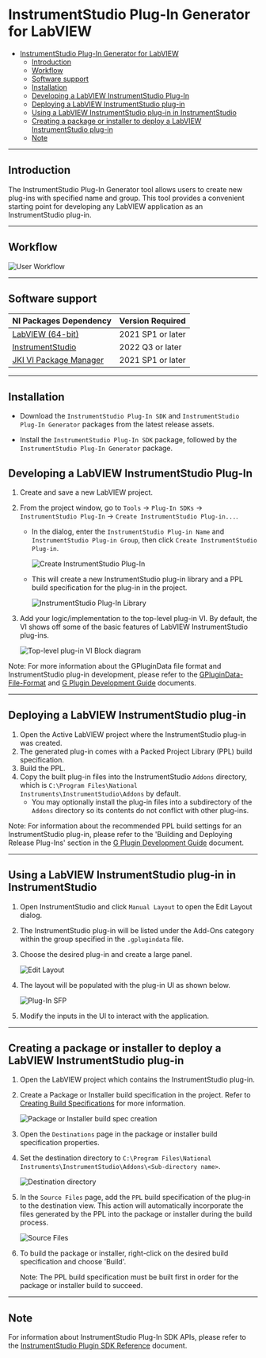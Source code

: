 # InstrumentStudio Plug-In Generator for LabVIEW

- [InstrumentStudio Plug-In Generator for LabVIEW](#instrumentstudio-plug-in-generator-for-labview)
  - [Introduction](#introduction)
  - [Workflow](#workflow)
  - [Software support](#software-support)
  - [Installation](#installation)
  - [Developing a LabVIEW InstrumentStudio Plug-In](#developing-a-labview-instrumentstudio-plug-in)
  - [Deploying a LabVIEW InstrumentStudio plug-in](#deploying-a-labview-instrumentstudio-plug-in)
  - [Using a LabVIEW InstrumentStudio plug-in in InstrumentStudio](#using-a-labview-instrumentstudio-plug-in-in-instrumentstudio)
  - [Creating a package or installer to deploy a LabVIEW InstrumentStudio plug-in](#creating-a-package-or-installer-to-deploy-a-labview-instrumentstudio-plug-in)
  - [Note](#note)

---

## Introduction

The InstrumentStudio Plug-In Generator tool allows users to create new plug-ins with
specified name and group. This tool provides a convenient starting point for developing
any LabVIEW application as an InstrumentStudio plug-in.

---

## Workflow

![User Workflow](./images/InstrumentStudio%20Plug-In%20Generator%20Guide/Workflow.png)

---

## Software support

NI Packages Dependency | Version Required
--- | ---
[LabVIEW (64-bit)](https://www.ni.com/en/support/downloads/software-products/download.labview.html#443865) | 2021 SP1 or later
[InstrumentStudio](https://www.ni.com/en/support/downloads/software-products/download.instrumentstudio.html#460631) | 2022 Q3 or later
[JKI VI Package Manager](https://www.ni.com/en/support/downloads/tools-network/download.jki-vi-package-manager.html#443251) | 2021 SP1 or later

---

## Installation

- Download the `InstrumentStudio Plug-In SDK` and `InstrumentStudio Plug-In Generator` packages from
  the latest release assets.

- Install the `InstrumentStudio Plug-In SDK` package, followed by the `InstrumentStudio Plug-In
  Generator` package.

## Developing a LabVIEW InstrumentStudio Plug-In

1. Create and save a new LabVIEW project.
2. From the project window, go to `Tools` → `Plug-In SDKs` → `InstrumentStudio Plug-In` → `Create
   InstrumentStudio Plug-in...`.
   - In the dialog, enter the `InstrumentStudio Plug-in Name` and `InstrumentStudio Plug-in Group`,
     then click `Create InstrumentStudio Plug-in`.

      ![Create InstrumentStudio Plug-In](./images/InstrumentStudio%20Plug-In%20Generator%20Guide/Create%20InstrumentStudio%20Plug-In.png)

   - This will create a new InstrumentStudio plug-in library and a PPL build specification for the
     plug-in in the project.

      ![InstrumentStudio Plug-In Library](./images/InstrumentStudio%20Plug-In%20Generator%20Guide/InstrumentStudio%20Plug-In%20Library.png)

3. Add your logic/implementation to the top-level plug-in VI. By default, the VI shows off some of
   the basic features of LabVIEW InstrumentStudio plug-ins.

   ![Top-level plug-in VI Block diagram](./images/InstrumentStudio%20Plug-In%20Generator%20Guide/Top-level%20VI%20Block%20diagram.png)

Note: For more information about the GPluginData file format and InstrumentStudio plug-in
development, please refer to the
[GPluginData-File-Format](https://github.com/ni/instrumentstudio-plugins/blob/main/labview/docs/GPluginData-File-Format.pdf) and
[G Plugin Development Guide](https://github.com/ni/instrumentstudio-plugins/blob/main/labview/docs/G%20Plugin%20Development%20Guide.pdf)
documents.

---

## Deploying a LabVIEW InstrumentStudio plug-in

1. Open the Active LabVIEW project where the InstrumentStudio plug-in was created.
2. The generated plug-in comes with a Packed Project Library (PPL) build specification.
3. Build the PPL.
4. Copy the built plug-in files into the InstrumentStudio `Addons` directory, which is `C:\Program
   Files\National Instruments\InstrumentStudio\Addons` by default.
   - You may optionally install the plug-in files into a subdirectory of the `Addons` directory so
     its contents do not conflict with other plug-ins.

Note: For information about the recommended PPL build settings for an InstrumentStudio plug-in,
please refer to the 'Building and Deploying Release Plug-Ins' section in the
[G Plugin Development Guide](https://github.com/ni/instrumentstudio-plugins/blob/main/labview/docs/G%20Plugin%20Development%20Guide.pdf)
document.

---

## Using a LabVIEW InstrumentStudio plug-in in InstrumentStudio

1. Open InstrumentStudio and click `Manual Layout` to open the Edit Layout dialog.
2. The InstrumentStudio plug-in will be listed under the Add-Ons category within the
   group specified in the `.gplugindata` file.
3. Choose the desired plug-in and create a large panel.
  
   ![Edit Layout](./images/InstrumentStudio%20Plug-In%20Generator%20Guide/InstrumentStudio%20Edit%20Layout.png)

4. The layout will be populated with the plug-in UI as shown below.

   ![Plug-In SFP](./images/InstrumentStudio%20Plug-In%20Generator%20Guide/InstrumentStudio%20Plug-In%20Soft%20Panel.png)

5. Modify the inputs in the UI to interact with the application.

---

## Creating a package or installer to deploy a LabVIEW InstrumentStudio plug-in

1. Open the LabVIEW project which contains the InstrumentStudio plug-in.
2. Create a Package or Installer build specification in the project. Refer to
   [Creating Build Specifications](https://www.ni.com/docs/en-US/bundle/labview/page/creating-build-specifications.html)
   for more information.

   ![Package or Installer build spec creation](./images/InstrumentStudio%20Plug-In%20Generator%20Guide/Package%20or%20Installer%20build%20spec.png)

3. Open the `Destinations` page in the package or installer build specification properties.
4. Set the destination directory to `C:\Program Files\National
   Instruments\InstrumentStudio\Addons\<Sub-directory name>`.

   ![Destination directory](./images/InstrumentStudio%20Plug-In%20Generator%20Guide/Package%20or%20Installer%20Destination%20directory.png)

5. In the `Source Files` page, add the `PPL` build specification of the plug-in to the destination
   view. This action will automatically incorporate the files generated by the PPL into the package
   or installer during the build process.

   ![Source Files](./images/InstrumentStudio%20Plug-In%20Generator%20Guide/Package%20or%20Installer%20Source%20Files.png)

6. To build the package or installer, right-click on the desired build specification and choose
   'Build'.

   Note: The PPL build specification must be built first in order for the package or installer build
   to succeed.

---

## Note

For information about InstrumentStudio Plug-In SDK APIs, please refer to the
[InstrumentStudio Plugin SDK Reference](https://github.com/ni/instrumentstudio-plugins/blob/main/labview/docs/InstrumentStudio%20Plugin%20SDK%20Reference.pdf)
document.
